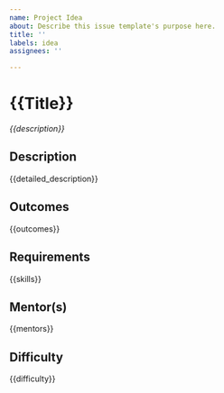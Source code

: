 ```yaml
---
name: Project Idea
about: Describe this issue template's purpose here.
title: ''
labels: idea
assignees: ''

---
```


# {{Title}}

_{{description}}_

## Description

{{detailed_description}}

## Outcomes

{{outcomes}}

## Requirements

{{skills}}

## Mentor(s)

{{mentors}}

## Difficulty

{{difficulty}}
